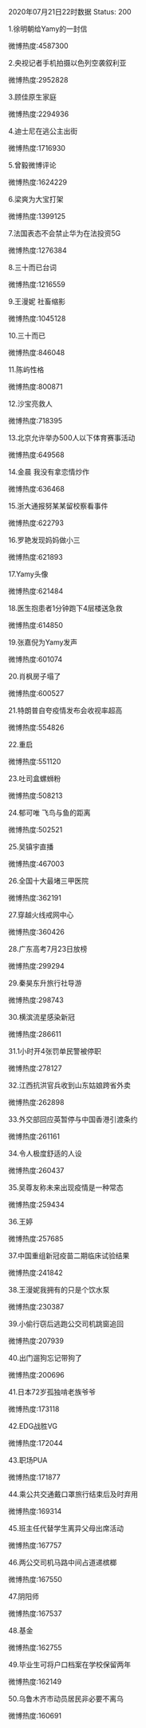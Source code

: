 2020年07月21日22时数据
Status: 200

1.徐明朝给Yamy的一封信

微博热度:4587300

2.央视记者手机拍摄以色列空袭叙利亚

微博热度:2952828

3.顾佳原生家庭

微博热度:2294936

4.迪士尼在逃公主出街

微博热度:1716930

5.曾毅微博评论

微博热度:1624229

6.梁爽为大宝打架

微博热度:1399125

7.法国表态不会禁止华为在法投资5G

微博热度:1276384

8.三十而已台词

微博热度:1216559

9.王漫妮 社畜缩影

微博热度:1045128

10.三十而已

微博热度:846048

11.陈屿性格

微博热度:800871

12.沙宝亮救人

微博热度:718395

13.北京允许举办500人以下体育赛事活动

微博热度:649568

14.金晨 我没有拿恋情炒作

微博热度:636468

15.浙大通报努某某留校察看事件

微博热度:622793

16.罗艳发现妈妈做小三

微博热度:621893

17.Yamy头像

微博热度:621484

18.医生抱患者1分钟跑下4层楼送急救

微博热度:614850

19.张嘉倪为Yamy发声

微博热度:601074

20.肖枫房子塌了

微博热度:600527

21.特朗普自夸疫情发布会收视率超高

微博热度:554826

22.重启

微博热度:551120

23.吐司盒螺蛳粉

微博热度:508213

24.郁可唯 飞鸟与鱼的距离

微博热度:502521

25.吴镇宇直播

微博热度:467003

26.全国十大最堵三甲医院

微博热度:362191

27.穿越火线戒网中心

微博热度:360426

28.广东高考7月23日放榜

微博热度:299294

29.秦昊东升旅行社导游

微博热度:298743

30.横滨流星感染新冠

微博热度:286611

31.1小时开4张罚单民警被停职

微博热度:278127

32.江西抗洪官兵收到山东姑娘跨省外卖

微博热度:262898

33.外交部回应英暂停与中国香港引渡条约

微博热度:261161

34.令人极度舒适的人设

微博热度:260437

35.吴尊友称未来出现疫情是一种常态

微博热度:259434

36.王婷

微博热度:257685

37.中国重组新冠疫苗二期临床试验结果

微博热度:241842

38.王漫妮我拥有的只是个饮水泵

微博热度:230387

39.小偷行窃后逃跑公交司机跳窗追回

微博热度:207939

40.出门遛狗忘记带狗了

微博热度:200696

41.日本72岁孤独啃老族爷爷

微博热度:173118

42.EDG战胜VG

微博热度:172044

43.职场PUA

微博热度:171877

44.乘公共交通戴口罩旅行结束后及时弃用

微博热度:169314

45.班主任代替学生离异父母出席活动

微博热度:167757

46.两公交司机马路中间占道递槟榔

微博热度:167550

47.阴阳师

微博热度:167537

48.基金

微博热度:162755

49.毕业生可将户口档案在学校保留两年

微博热度:162149

50.乌鲁木齐市动员居民非必要不离乌

微博热度:160691

